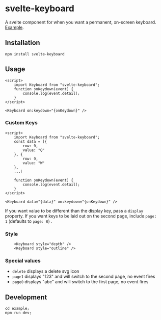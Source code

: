 # svelte-keyboard

A svelte component for when you want a permanent, on-screen keyboard. [Example](https://russellgoldenberg.github.io/svelte-keyboard/example/public).

## Installation

`npm install svelte-keyboard`

## Usage

```svelte
<script>
	import Keyboard from "svelte-keyboard";
	function onKeydown(event) {
		console.log(event.detail);
	}
</script>

<Keyboard on:keydown="{onKeydown}" />
```

### Custom Keys

```svelte
<script>
	import Keyboard from "svelte-keyboard";
	const data = [{
		row: 0,
		value: "Q"
	}, {
		row: 0,
		value: "W"
	},
	...]

	function onKeydown(event) {
		console.log(event.detail);
	}
</script>

<Keyboard data="{data}" on:keydown="{onKeydown}" />
```

If you want value to be different than the display key, pass a `display` property. If you want keys to be laid out on the second page, include `page: 1` (defaults to `page: 0`) .

### Style

```svelte
	<Keyboard style="depth" />
	<Keyboard style="outline" />
```

### Special values

- `delete` displays a delete svg icon
- `page1` displays "123" and will switch to the second page, no event fires
- `page0` displays "abc" and will switch to the first page, no event fires

## Development

```
cd example;
npm run dev;
```
